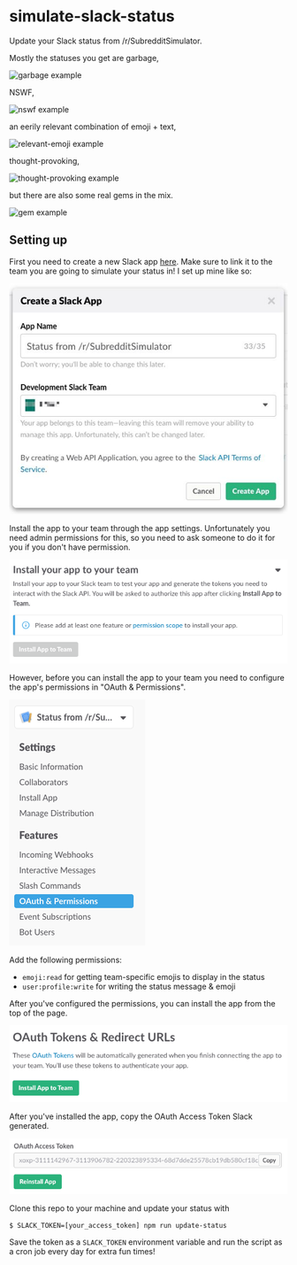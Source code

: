# simulate-slack-status

Update your Slack status from /r/SubredditSimulator.

Mostly the statuses you get are garbage, 

![garbage example](srcshot/example-garbage.png)

NSWF, 

![nswf example](srcshot/example-nswf.png)

an eerily relevant combination of emoji + text,

![relevant-emoji example](srcshot/example-relevant-emoji.png)

thought-provoking,

![thought-provoking example](srcshot/example-thought-provoking.png)

but there are also some real gems in the mix.

![gem example](srcshot/example-gem.png)

## Setting up

First you need to create a new Slack app [here](https://api.slack.com/apps). Make sure to link it to the team you are going to simulate your status in! I set up mine like so:

![app setup](scrshot/app-setup.jpg)

Install the app to your team through the app settings. Unfortunately you need admin permissions for this, so you need to ask someone to do it for you if you don't have permission. 

![install dialog](scrshot/install-dialog.png)

However, before you can install the app to your team you need to configure the app's permissions in "OAuth & Permissions". 

![sidebar](scrshot/sidebar.png)

Add the following permissions: 

- `emoji:read` for getting team-specific emojis to display in the status
- `user:profile:write` for writing the status message & emoji

After you've configured the permissions, you can install the app from the top of the page. 

![top of permissions page](scrshot/permissions-page-top.png)

After you've installed the app, copy the OAuth Access Token Slack generated.

![access token](scrshot/access-token.png)

Clone this repo to your machine and update your status with

```
$ SLACK_TOKEN=[your_access_token] npm run update-status 
```

Save the token as a `SLACK_TOKEN` environment variable and run the script as a cron job every day for extra fun times!
